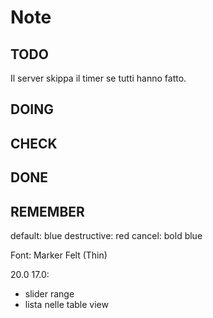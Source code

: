 # Note

## TODO

Il server skippa il timer se tutti hanno fatto.

## DOING

## CHECK

## DONE

## REMEMBER

default: blue
destructive: red
cancel: bold blue

Font:
Marker Felt (Thin)

20.0
17.0:
- slider range
- lista nelle table view
